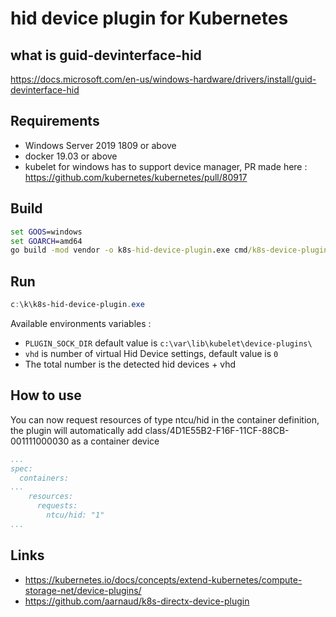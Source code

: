 # hid device plugin for Kubernetes

## what is guid-devinterface-hid
https://docs.microsoft.com/en-us/windows-hardware/drivers/install/guid-devinterface-hid

## Requirements

- Windows Server 2019 1809 or above
- docker 19.03 or above
- kubelet for windows has to support device manager, PR made here :
https://github.com/kubernetes/kubernetes/pull/80917

## Build
```cmd or powershell 
set GOOS=windows
set GOARCH=amd64
go build -mod vendor -o k8s-hid-device-plugin.exe cmd/k8s-device-plugin/main.go
```
## Run


```powershell
c:\k\k8s-hid-device-plugin.exe
```

Available environments variables :
- `PLUGIN_SOCK_DIR`  default value is `c:\var\lib\kubelet\device-plugins\`
- `vhd` is number of virtual Hid Device settings, default value is `0`
- The total number is the detected hid devices + vhd


## How to use
You can now request resources of type ntcu/hid in the container definition, the plugin will automatically add class/4D1E55B2-F16F-11CF-88CB-001111000030 as a container device

```yaml
...
spec:
  containers:
...
    resources:
      requests:
        ntcu/hid: "1"
...
```

## Links

- https://kubernetes.io/docs/concepts/extend-kubernetes/compute-storage-net/device-plugins/
- https://github.com/aarnaud/k8s-directx-device-plugin

